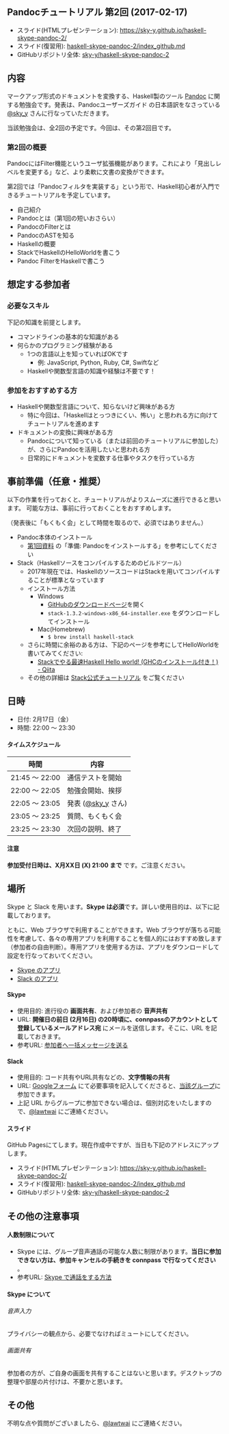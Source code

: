 ## Pandocチュートリアル 第2回 (2017-02-17)

- スライド(HTMLプレゼンテーション): <https://sky-y.github.io/haskell-skype-pandoc-2/>
- スライド(復習用): [haskell-skype-pandoc-2/index_github.md](https://github.com/sky-y/haskell-skype-pandoc-2/blob/master/index_github.md)
- GitHubリポジトリ全体: [sky-y/haskell-skype-pandoc-2](https://github.com/sky-y/haskell-skype-pandoc-2)


## 内容

マークアップ形式のドキュメントを変換する、Haskell製のツール [Pandoc](https://pandoc.org/) に関する勉強会です。発表は、Pandocユーザーズガイド の日本語訳をなさっている [@sky\_y](https://twitter.com/sky_y) さんに行なっていただきます。

当該勉強会は、全2回の予定です。今回は、その第2回目です。

### 第2回の概要

PandocにはFilter機能というユーザ拡張機能があります。これにより「見出しレベルを変更する」など、より柔軟に文書の変換ができます。

第2回では「Pandocフィルタを実装する」という形で、Haskell初心者が入門できるチュートリアルを予定しています。

- 自己紹介
- Pandocとは（第1回の短いおさらい）
- PandocのFilterとは
- PandocのASTを知る
- Haskellの概要
- StackでHaskellのHelloWorldを書こう
- Pandoc FilterをHaskellで書こう

## 想定する参加者

### 必要なスキル

下記の知識を前提とします。

- コマンドラインの基本的な知識がある
- 何らかのプログラミング経験がある
    - 1つの言語以上を知っていればOKです
        - 例: JavaScript, Python, Ruby, C#, Swiftなど
    - Haskellや関数型言語の知識や経験は不要です！

### 参加をおすすめする方

- Haskellや関数型言語について、知らないけど興味がある方
    - 特に今回は、「Haskellはとっつきにくい、怖い」と思われる方に向けてチュートリアルを進めます
- ドキュメントの変換に興味がある方
    - Pandocについて知っている（または前回のチュートリアルに参加した）が、さらにPandocを活用したいと思われる方
    - 日常的にドキュメントを変数する仕事やタスクを行っている方

## 事前準備（任意・推奨）

以下の作業を行っておくと、チュートリアルがよりスムーズに進行できると思います。
可能な方は、事前に行っておくことをおすすめします。

（発表後に「もくもく会」として時間を取るので、必須ではありません。）

- Pandoc本体のインストール
    - [第1回資料](https://github.com/sky-y/haskell-skype-pandoc-1/blob/master/index_github.md) の「準備: Pandocをインストールする」を参考にしてください
- Stack（Haskellソースをコンパイルするためのビルドツール）
    - 2017年現在では、HaskellのソースコードはStackを用いてコンパイルすることが標準となっています
    - インストール方法
        - Windows
            - [GitHubのダウンロードページ](https://github.com/commercialhaskell/stack/releases/latest)を開く
            - `stack-1.3.2-windows-x86_64-installer.exe` をダウンロードしてインストール
        - Mac(Homebrew)
            - `$ brew install haskell-stack`
    - さらに時間に余裕のある方は、下記のページを参考にしてHelloWorldを書いてみてください:
        - [Stackでやる最速Haskell Hello world! (GHCのインストール付き！) - Qiita](http://qiita.com/igrep/items/da1d8df6d40eb001a561)
    - その他の詳細は [Stack公式チュートリアル](https://docs.haskellstack.org/en/stable/README/) をご覧ください

## 日時

-   日付: 2月17日（金）
-   時間: 22:00 ～ 23:30

#### タイムスケジュール

| 時間           | 内容                                             |
|----------------|--------------------------------------------------|
| 21:45 ～ 22:00 | 通信テストを開始                                 |
| 22:00 ～ 22:05 | 勉強会開始、挨拶                                 |
| 22:05 ～ 23:05 | 発表 ([@sky\_y](https://twitter.com/sky_y) さん) |
| 23:05 ～ 23:25 | 質問、もくもく会                                 |
| 23:25 ～ 23:30 | 次回の説明、終了                                 |

#### 注意

**参加受付日時は、X月XX日 (X) 21:00 まで** です。ご注意ください。

場所
----

Skype と Slack を用います。**Skype は必須**です。詳しい使用目的は、以下に記載しております。

ともに、Web ブラウザで利用することができます。Web ブラウザが落ちる可能性を考慮して、各々の専用アプリを利用することを個人的にはおすすめ致します（参加者の自由判断）。専用アプリを使用する方は、アプリをダウンロードして設定を行なっておいてください。

-   [Skype のアプリ](https://www.skype.com/ja/download-skype/)
-   [Slack のアプリ](https://slack.com/downloads/)

#### Skype

-   使用目的: 進行役の **画面共有**、および参加者の **音声共有**
-   URL: **開催日の前日 (2月16日) の20時頃に、connpassのアカウントとして登録しているメールアドレス宛** にメールを送信します。そこに、URL を記載しておきます。
-   参考URL: [参加者へ一括メッセージを送る](http://help.connpass.com/organizers/bulk-message)

#### Slack

-   使用目的: コード共有やURL共有などの、**文字情報の共有**
-   URL: [Googleフォーム](https://goo.gl/EzRKbs) にて必要事項を記入してくださると、[当該グループ](https://haskellwithskype.slack.com/)に参加できます。
-   上記 URL からグループに参加できない場合は、個別対応をいたしますので、[@lawtwai](https://twitter.com/lawtwai) にご連絡ください。

#### スライド

GitHub Pagesにてします。現在作成中ですが、当日も下記のアドレスにアップします。

- スライド(HTMLプレゼンテーション): <https://sky-y.github.io/haskell-skype-pandoc-2/>
- スライド(復習用): [haskell-skype-pandoc-2/index_github.md](https://github.com/sky-y/haskell-skype-pandoc-2/blob/master/index_github.md)
- GitHubリポジトリ全体: [sky-y/haskell-skype-pandoc-2](https://github.com/sky-y/haskell-skype-pandoc-2)

その他の注意事項
----------------

#### 人数制限について

-   Skype には、グループ音声通話の可能な人数に制限があります。**当日に参加できない方は、参加キャンセルの手続きを connpass で行なってください** 。
-   参考URL: [Skype で通話をする方法](https://support.skype.com/ja/faq/FA10613/skype-detong-hua-wosurufang-fa-wojiao-etekudasai)

#### Skype について

###### 音声入力

プライバシーの観点から、必要でなければミュートにしてください。

###### 画面共有

参加者の方が、ご自身の画面を共有することはないと思います。デスクトップの整理や部屋の片付けは、不要かと思います。

## その他

不明な点や質問がございましたら、[@lawtwai](https://twitter.com/lawtwai) にご連絡ください。
